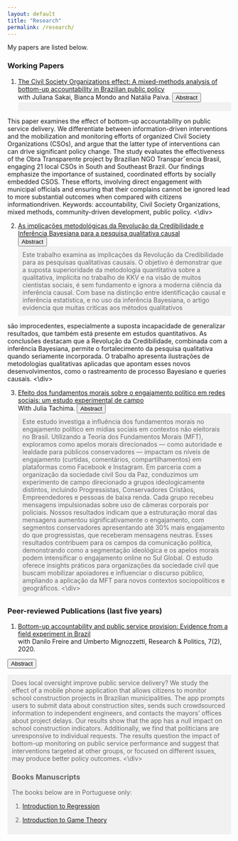 ```yaml
---
layout: default
title: "Research"
permalink: /research/
---
```


My papers are listed below.

### Working Papers
1. [The Civil Society Organizations effect: A mixed-methods analysis of bottom-up accountability in Brazilian public policy](https://osf.io/preprints/socarxiv/s82dn) <br> 
with Juliana Sakai, Bianca Mondo and Natália Paiva.
 <button class="accordion"> Abstract </button>
    <div class="panel" style="background-color: #F1F1F1; color: #666; padding: 10px;">
This paper examines the effect of bottom-up accountability on public service delivery. We differentiate between information-driven interventions and the mobilization and monitoring efforts of organized Civil Society Organizations (CSOs), and argue that the latter type of interventions can can drive significant policy change. The study evaluates the effectiveness of the Obra Transparente project by Brazilian NGO Transparˆencia Brasil, engaging 21 local CSOs in South and Southeast Brazil. Our findings emphasize the importance of sustained, coordinated efforts by socially embedded CSOS. These efforts, involving direct engagement with municipal officials and ensuring that their complains cannot be ignored lead to more substantial outcomes when compared with citizens informationdriven. Keywords: accountability, Civil Society Organizations, mixed methods, community-driven development, public policy. <\div>

2. [As implicações metodológicas da Revolução da Credibilidade e Inferência Bayesiana para a pesquisa qualitativa causal](https://github.com/mgaldino/quali-credibility/blob/main/paper_dados_format_quali_v4.pdf) <br>
<button class="accordion"> Abstract </button>
    <div class="panel" style="background-color: #F1F1F1; color: #666; padding: 10px;"> Este trabalho examina as implicações da Revolução da Credibilidade para as pesquisas qualitativas causais. O objetivo é demonstrar que a suposta superioridade da metodologia quantitativa sobre a qualitativa, implícita no trabalho de KKV e na visão de muitos cientistas sociais, é sem fundamento e ignora a moderna ciência da inferência causal. Com base na distinção entre identificação causal e inferência estatística, e no uso da inferência Bayesiana, o artigo evidencia que muitas críticas aos métodos qualitativos
são improcedentes, especialmente a suposta incapacidade de generalizar resultados, que também está presente em estudos quantitativos. As conclusões destacam que a Revolução da Credibilidade, combinada com a inferência Bayesiana, permite o fortalecimento da pesquisa qualitativa quando seriamente incorporada. O trabalho apresenta ilustrações de metodologias qualitativas aplicadas que apontam esses novos desenvolvimentos, como
o rastreamento de processo Bayesiano e queries causais. <\div>

3. [Efeito dos fundamentos morais sobre o engajamento político em redes sociais: um estudo experimental de campo](https://github.com/juliatachima/MFT_IC/blob/main/Manuscripts/article_MFT_Galdino_Tachima.pdf) <br> 
With Julia Tachima.  <button class="accordion"> Abstract </button>
    <div class="panel" style="background-color: #F1F1F1; color: #666; padding: 10px;">
    Este estudo investiga a influência dos fundamentos morais no engajamento político em mídias sociais em contextos não eleitorais no Brasil. Utilizando a Teoria dos Fundamentos Morais (MFT), exploramos como apelos morais direcionados — como autoridade e lealdade para públicos conservadores — impactam os níveis de engajamento (curtidas, comentários, compartilhamentos) em plataformas como Facebook e Instagram. Em parceria com a organização da sociedade civil Sou da Paz, conduzimos um experimento de campo direcionado a grupos ideologicamente distintos, incluindo Progressistas, Conservadores Cristãos, Empreendedores e pessoas de baixa renda. Cada grupo recebeu mensagens impulsionadas sobre uso de câmeras corporais por policiais. Nossos resultados indicam que a estruturação moral das mensagens aumentou significativamente o engajamento, com segmentos conservadores apresentando até 30% mais engajamento do que progressistas, que receberam mensagens neutras. Esses resultados contribuem para os campos da comunicação política, demonstrando como a segmentação ideológica e os apelos morais podem intensificar o engajamento online no Sul Global. O estudo oferece insights práticos para organizações da sociedade civil que buscam mobilizar apoiadores e influenciar o discurso público, ampliando a aplicação da MFT para novos contextos sociopolíticos e geográficos. <\div>

### Peer-reviewed Publications (last five years)

1. [Bottom-up accountability and public service provision: Evidence from a field experiment in Brazil](https://journals.sagepub.com/doi/full/10.1177/2053168020914444) <br>
with Danilo Freire and Umberto Mignozzetti, Research & Politics, 7(2), 2020.

 <button class="accordion"> Abstract </button>
    <div class="panel" style="background-color: #F1F1F1; color: #666; padding: 10px;"> Does local oversight improve public service delivery? We study the effect of a mobile phone application that allows citizens to monitor school construction projects in Brazilian municipalities. The app prompts users to submit data about construction sites, sends such crowdsourced information to independent engineers, and contacts the mayors’ offices about project delays. Our results show that the app has a null impact on school construction indicators. Additionally, we find that politicians are unresponsive to individual requests. The results question the impact of bottom-up monitoring on public service performance and suggest that interventions targeted at other groups, or focused on different issues, may produce better policy outcomes. <\div>


### Books Manuscripts

The books below are in Portuguese only:

1. [Introduction to Regression](https://mgaldino.github.io/book-regression/)

2. [Introduction to Game Theory](https://mgaldino.github.io/Teoria-dos-Jogos/)


